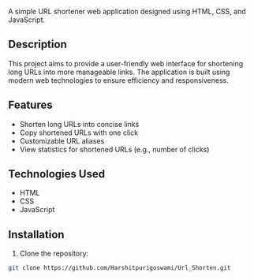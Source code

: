 A simple URL shortener web application designed using HTML, CSS, and JavaScript.

## Description

This project aims to provide a user-friendly web interface for shortening long URLs into more manageable links. The application is built using modern web technologies to ensure efficiency and responsiveness.

## Features

- Shorten long URLs into concise links
- Copy shortened URLs with one click
- Customizable URL aliases
- View statistics for shortened URLs (e.g., number of clicks)

## Technologies Used

- HTML
- CSS
- JavaScript

## Installation

1. Clone the repository:

```bash
git clone https://github.com/Harshitpurigoswami/Url_Shorten.git
